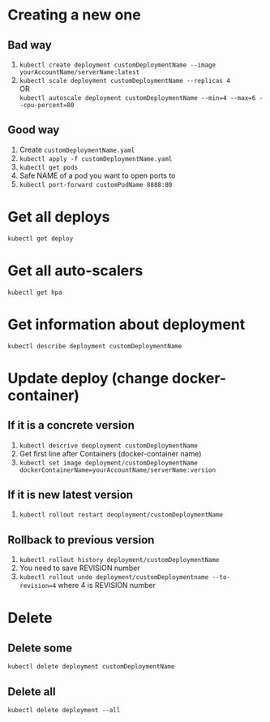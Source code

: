 # Creating a new one

## Bad way

1.  `kubectl create deployment customDeploymentName --image yourAccountName/serverName:latest`
2.  `kubectl scale deployment customDeploymentName --replicas 4`  
    OR  
    `kubectl autoscale deployment customDeploymentName --min=4 --max=6 --cpu-percent=80`

## Good way

1. Create `customDeploymentName.yaml`
2. `kubectl apply -f customDeploymentName.yaml`
3. `kubectl get pods`
4. Safe NAME of a pod you want to open ports to
5. `kubectl port-forward customPodName 8888:80`

# Get all deploys

`kubectl get deploy`

# Get all auto-scalers

`kubectl get hpa`

# Get information about deployment

`kubectl describe deployment customDeploymentName`

# Update deploy (change docker-container)

## If it is a concrete version

1.  `kubectl descrive deoployment customDeploymentName`
2.  Get first line after Containers (docker-container name)
3.  `kubectl set image deployment/customDeploymentName dockerContainerName=yourAccountName/serverName:version`

## If it is new latest version

1.  `kubectl rollout restart deoployment/customDeploymentName`

## Rollback to previous version

1.  `kubectl rollout history deployment/customDeploymentName`
2.  You need to save REVISION number
3.  `kubectl rollout undo deployment/customDeploymentname --to-revision=4` where 4 is REVISION number

# Delete

## Delete some

`kubectl delete deployment customDeploymentName`

## Delete all

`kubectl delete deployment --all`
